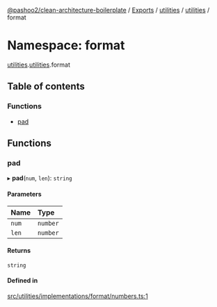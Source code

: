 [@pashoo2/clean-architecture-boilerplate](../README.md) / [Exports](../modules.md) / [utilities](utilities.md) / [utilities](utilities.utilities-1.md) / format

# Namespace: format

[utilities](utilities.md).[utilities](utilities.utilities-1.md).format

## Table of contents

### Functions

- [pad](utilities.utilities-1.format.md#pad)

## Functions

### pad

▸ **pad**(`num`, `len`): `string`

#### Parameters

| Name | Type |
| :------ | :------ |
| `num` | `number` |
| `len` | `number` |

#### Returns

`string`

#### Defined in

[src/utilities/implementations/format/numbers.ts:1](https://github.com/pashoo2/clean-architecture-boilerplate/blob/4202db5/src/utilities/implementations/format/numbers.ts#L1)
